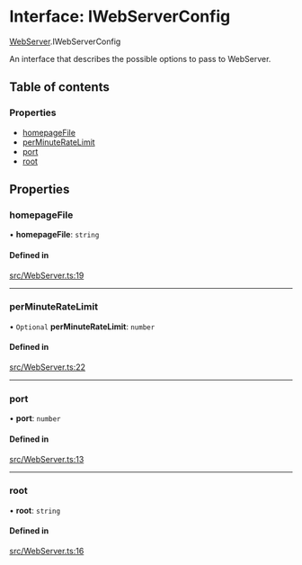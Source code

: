 # Interface: IWebServerConfig

[WebServer](../wiki/WebServer).IWebServerConfig

An interface that describes the possible options to pass to
WebServer.

## Table of contents

### Properties

- [homepageFile](../wiki/WebServer.IWebServerConfig#homepagefile)
- [perMinuteRateLimit](../wiki/WebServer.IWebServerConfig#perminuteratelimit)
- [port](../wiki/WebServer.IWebServerConfig#port)
- [root](../wiki/WebServer.IWebServerConfig#root)

## Properties

### homepageFile

• **homepageFile**: `string`

#### Defined in

[src/WebServer.ts:19](https://github.com/mcottontensor/PixelStreamingInfrastructure/blob/6b3496e/new_cirrus/src/WebServer.ts#L19)

___

### perMinuteRateLimit

• `Optional` **perMinuteRateLimit**: `number`

#### Defined in

[src/WebServer.ts:22](https://github.com/mcottontensor/PixelStreamingInfrastructure/blob/6b3496e/new_cirrus/src/WebServer.ts#L22)

___

### port

• **port**: `number`

#### Defined in

[src/WebServer.ts:13](https://github.com/mcottontensor/PixelStreamingInfrastructure/blob/6b3496e/new_cirrus/src/WebServer.ts#L13)

___

### root

• **root**: `string`

#### Defined in

[src/WebServer.ts:16](https://github.com/mcottontensor/PixelStreamingInfrastructure/blob/6b3496e/new_cirrus/src/WebServer.ts#L16)
